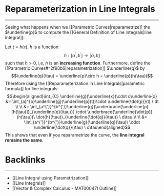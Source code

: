 # Reparameterization in Line Integrals
---

Seeing what happens when we [[Parametric Curves|reparametrize]] the $\underline{p}$ to compute the [[General Definition of Line Integrals|line integral]]:

Let $t = h(\tau)$. $h$ is a function:
$$h:[a^{'},b^{'}] \rightarrow [a , b]$$
such that $\dot{h} > 0$, i,e, $h$ is an **increasing function**. Furthermore, define the [[Parametric Curves#^2f90b6|reparametrization]] $\underline{q}$ by
$$\underline{q}(\tau) = \underline{p}\circ h = \underline{p}(h(\tau))$$
Therefore using the [[Reparameterization in Line Integrals|parametric formula]] for line integrals:
$$\begin{aligned}\int_{C} \underline{g}(\underline{x})\cdot d\underline{x} &= \int_{a}^{b}\underline{g}(\underline{p}(t))\cdot \underline{\dot{p}}(t) \ dt  \\ \\
&= \int_{a^{'}}^{b^{'}}\underline{g}(\underbrace{\underline{p}[h(\tau)]}_{\underline{q}(\tau)}) \cdot \underbrace{\underline{\dot{p}}(h(\tau))\ \dot{h}(\tau)}_{\underline{\dot{q}}(\tau)} \ d\tau \\ \\
&= \int_{a^{'}}^{b^{'}}\underline{g}(\underline{q}(\tau)) \cdot \underline{\dot{q}}(\tau) \ d\tau\end{aligned}$$
This shows that even if you reparametrize the curve, the **line integral remains the same**.

# Backlinks
---
- [[Line Integral using Parametrization]]
- [[Line Integrals]]
- [[Vector & Complex Calculus - MAT00047I Outline]]